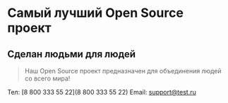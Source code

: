 # Самый лучший Open Source проект

## Сделан людьми для людей

> Наш Open Source проект предназначен для объединения людей со всего мира!

Тел: [8 800 333 55 22](8 800 333 55 22)
Email: support@test.ru